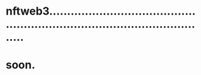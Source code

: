 # nftweb3...................................................................................................
# soon.
